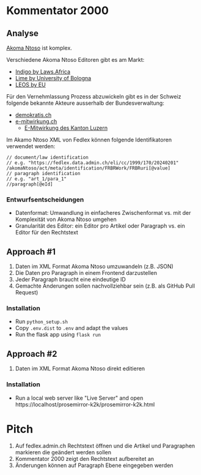 # Kommentator 2000
## Analyse

[Akoma Ntoso](http://www.akomantoso.org/) ist komplex.

Verschiedene Akoma Ntoso Editoren gibt es am Markt:
- [Indigo by Laws.Africa](https://github.com/laws-africa/indigo)
- [Lime by University of Bologna](https://github.com/cirsfid-unibo/lime)
- [LEOS by EU](https://code.europa.eu/leos/core)

Für den Vernehmlassung Prozess abzuwickeln gibt es in der Schweiz folgende bekannte Akteure ausserhalb der Bundesverwaltung:
- [demokratis.ch](https://demokratis.ch/)
- [e-mitwirkung.ch](https://e-mitwirkung.ch/)
  - [E-Mitwirkung des Kanton Luzern](https://lu.e-mitwirkung.ch/de/)

Im Akamo Ntoso XML von Fedlex können folgende Identifikatoren verwendet werden:
```
// document/law identification
// e.g. "https://fedlex.data.admin.ch/eli/cc/1999/170/20240201"
/akomaNtoso/act/meta/identification/FRBRWork/FRBRuri[@value]
// paragraph identification
// e.g. "art_1/para_1"
//paragraph[@eId]
```
### Entwurfsentscheidungen
- Datenformat: Umwandlung in einfacheres Zwischenformat vs. mit der Komplexität von Akoma Ntoso umgehen
- Granularität des Editor: ein Editor pro Artikel oder Paragraph vs. ein Editor für den Rechtstext 


## Approach #1

1. Daten im XML Format Akoma Ntoso umzuwandeln (z.B. JSON)
1. Die Daten pro Paragraph in einem Frontend darzustellen
1. Jeder Paragraph braucht eine eindeutige ID
1. Gemachte Änderungen sollen nachvollziehbar sein (z.B. als GitHub Pull Request)

### Installation

* Run `python_setup.sh`
* Copy `.env.dist` to `.env` and adapt the values
* Run the flask app using `flask run`

## Approach #2

1. Daten im XML Format Akoma Ntoso direkt editieren

### Installation
* Run a local web server like "Live Server" and open https://localhost/prosemirror-k2k/prosemirror-k2k.html

# Pitch

1. Auf fedlex.admin.ch Rechtstext öffnen und die Artikel und Paragraphen markieren die geändert werden sollen
1. Kommentator 2000 zeigt den Rechtstext aufbereitet an
1. Änderungen können auf Paragraph Ebene eingegeben werden
